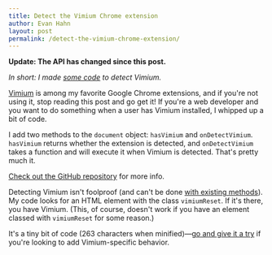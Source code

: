 ```yaml
---
title: Detect the Vimium Chrome extension
author: Evan Hahn
layout: post
permalink: /detect-the-vimium-chrome-extension/
---
```

**Update: The API has changed since this post.**

_In short: I made [some code](https://github.com/EvanHahn/Detect-Vimium) to detect Vimium._

[Vimium](http://vimium.github.com/) is among my favorite Google Chrome extensions, and if you're not using it, stop reading this post and go get it! If you're a web developer and you want to do something when a user has Vimium installed, I whipped up a bit of code.

I add two methods to the `document` object: `hasVimium` and `onDetectVimium`. `hasVimium` returns whether the extension is detected, and `onDetectVimium` takes a function and will execute it when Vimium is detected. That's pretty much it.

[Check out the GitHub repository](https://github.com/EvanHahn/Detect-Vimium) for more info.

Detecting Vimium isn't foolproof (and can't be done [with existing methods](http://blog.kotowicz.net/2012/02/intro-to-chrome-addons-hacking.html)). My code looks for an HTML element with the class `vimiumReset`. If it's there, you have Vimium. (This, of course, doesn't work if you have an element classed with `vimiumReset` for some reason.)

It's a tiny bit of code (263 characters when minified)—[go and give it a try](https://github.com/EvanHahn/Detect-Vimium) if you're looking to add Vimium-specific behavior.
